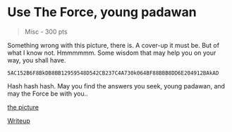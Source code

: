 # Use The Force, young padawan
> Misc - 300 pts

Something wrong with this picture, there is. A cover-up it must be. But of what I know not. Hmmmmmm.
Some wisdom that may help you on your way, you shall have. 

```
5AC152B6F8BkDB8BB12959548D542CB237C4A730k064BF88BBB8DD6E204912BAkAD
```

Hash hash hash. May you find the answers you seek, young padawan, and may the Force be with you..

[the picture](../dog_picture)


[Writeup](./writeup.md)
